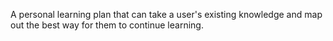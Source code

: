 A personal learning plan that can take a user's existing knowledge and map out the best way for them to continue learning. 

